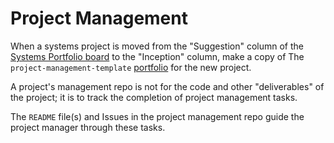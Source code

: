 # Project Management

When a systems project is moved from the "Suggestion" column of the [Systems Portfolio board](https://github.com/orgs/dewv/projects/3) to the "Inception" column, make a copy of The `project-management-template` [portfolio](https://github.com/dewv/project-management-template) for the new project.  

A project's management repo is not for the code and other "deliverables" of the project; it is to track the completion of project management tasks.

The `README` file(s) and Issues in the project management repo guide the project manager through these tasks.
